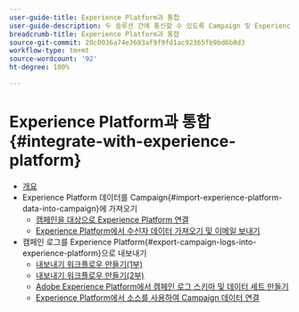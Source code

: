 ```yaml
---
user-guide-title: Experience Platform과 통합
user-guide-description: 두 솔루션 간에 통신할 수 있도록 Campaign 및 Experience Cloud 데이터를 가져오고 내보내는 방법을 알아봅니다.
breadcrumb-title: Experience Platform과 통합
source-git-commit: 20c0036a74e3693af9f9fd1ac92365fb9bd6b8d3
workflow-type: tm+mt
source-wordcount: '92'
ht-degree: 100%

---
```



# Experience Platform과 통합 {#integrate-with-experience-platform}

+ [개요](/help/tutorial-integrate-with-experience-platform/overview.md)
+ Experience Platform 데이터를 Campaign{#import-experience-platform-data-into-campaign}에 가져오기
   + [캠페인을 대상으로 Experience Platform 연결](/help/tutorial-integrate-with-experience-platform/connect-campaign-to-experience-platform-as-destination.md)
   + [Experience Platform에서 수신자 데이터 가져오기 및 이메일 보내기](/help/tutorial-integrate-with-experience-platform/import-recipient-data-from-platform.md)
+ 캠페인 로그를 Experience Platform{#export-campaign-logs-into-experience-platform}으로 내보내기
   + [내보내기 워크플로우 만들기(1부)](/help/tutorial-integrate-with-experience-platform/workflow-to-find-last-modified-date.md)
   + [내보내기 워크플로우 만들기(2부)](/help/tutorial-integrate-with-experience-platform/extract-format-save-data-to-external-account.md)
   + [Adobe Experience Platform에서 캠페인 로그 스키마 및 데이터 세트 만들기](/help/tutorial-integrate-with-experience-platform/create-a-campaign-logs-schema-and-dataset-in-experience-platform.md)
   + [Experience Platform에서 소스를 사용하여 Campaign 데이터 연결](/help/tutorial-integrate-with-experience-platform/connect-campaign-data-using-s3-as-source-on-platform.md)
